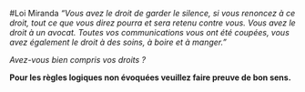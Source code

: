 #Loi Miranda
*“Vous avez le droit de garder le silence, si vous renoncez à ce droit, tout ce que vous direz pourra et sera retenu contre vous. Vous avez le droit à un avocat. Toutes vos communications vous ont été coupées, vous avez également le droit à des soins, à boire et à manger.”*

*Avez-vous bien compris vos droits ?*

**Pour les règles logiques non évoquées veuillez faire preuve de bon sens.**
